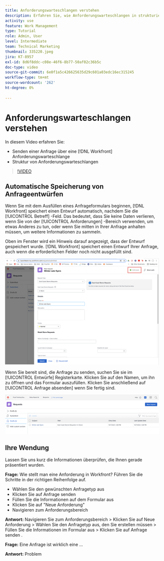 ```yaml
---
title: Anforderungswarteschlangen verstehen
description: Erfahren Sie, wie Anforderungswarteschlangen in strukturiert sind. [!DNL  Workfront] und wie eine Anfrage gesendet wird.
activity: use
feature: Work Management
type: Tutorial
role: Admin, User
level: Intermediate
team: Technical Marketing
thumbnail: 335220.jpeg
jira: KT-8957
exl-id: 8d6f8ddc-c08e-46f6-8b77-50af02c36b5c
doc-type: video
source-git-commit: 6e0f1a5c426625635d29c601a03edc16ec315245
workflow-type: tm+mt
source-wordcount: '262'
ht-degree: 0%

---
```


# Anforderungswarteschlangen verstehen

In diesem Video erfahren Sie:

* Senden einer Anfrage über eine [!DNL  Workfront] Anforderungswarteschlange
* Struktur von Anforderungswarteschlangen

>[!VIDEO](https://video.tv.adobe.com/v/335220/?quality=12&learn=on)

## Automatische Speicherung von Anfrageentwürfen

Wenn Sie mit dem Ausfüllen eines Anfrageformulars beginnen, [!DNL Workfront] speichert einen Entwurf automatisch, nachdem Sie die [!UICONTROL Betreff] -Feld. Das bedeutet, dass Sie keine Daten verlieren, wenn Sie von der [!UICONTROL Anforderungen] -Bereich verwenden, um etwas Anderes zu tun, oder wenn Sie mitten in Ihrer Anfrage anhalten müssen, um weitere Informationen zu sammeln.

Oben im Fenster wird ein Hinweis darauf angezeigt, dass der Entwurf gespeichert wurde. [!DNL Workfront] speichert einen Entwurf Ihrer Anfrage, auch wenn die erforderlichen Felder noch nicht ausgefüllt sind.

![Bild eines Anforderungsentwurfs erstellen](assets/queue-mgt-make-a-request-draft-1.png)

Wenn Sie bereit sind, die Anfrage zu senden, suchen Sie sie im [!UICONTROL Entwürfe] Registerkarte. Klicken Sie auf den Namen, um ihn zu öffnen und das Formular auszufüllen. Klicken Sie anschließend auf [!UICONTROL Anfrage absenden] wenn Sie fertig sind.

![Bild des Aufrufs eines Anforderungsentwurfs](assets/queue-mgt-make-a-request-draft-2.png)

## Ihre Wendung

Lassen Sie uns kurz die Informationen überprüfen, die Ihnen gerade präsentiert wurden.

**Frage:** Wie stellt man eine Anforderung in Workfront? Führen Sie die Schritte in der richtigen Reihenfolge auf.

* Wählen Sie den gewünschten Anfragetyp aus
* Klicken Sie auf Anfrage senden
* Füllen Sie die Informationen auf dem Formular aus
* Klicken Sie auf &quot;Neue Anforderung&quot;
* Navigieren zum Anforderungsbereich


**Antwort:** Navigieren Sie zum Anforderungsbereich > Klicken Sie auf Neue Anforderung > Wählen Sie den Anfragetyp aus, den Sie erstellen müssen > Füllen Sie die Informationen im Formular aus > Klicken Sie auf Anfrage senden .

**Frage:** Eine Anfrage ist wirklich eine ...

**Antwort:** Problem

<!---
You can also access request drafts from the [!UICONTROL Select a Request Type] menu at the top of the window. Select an option from the [!UICONTROL Recent Drafts] section, or start a new request by picking a queue from the [!UICONTROL New Requests] section. Fill everything out like normal, then submit the request.

<!---
image
--->

<!---
Let's take a minute to review the information you were just presented.

How do you make a request in Workfront? List the steps in order.
Choose the request type you need to make
Click Submit request
Fill out the information on the form
Click "New Request"
Navigate to the request area

Answer: Navigate to the request area>Click New Request>Choose the request type you need to make>Fill out the information on the form>Click Submit request

A request is really an......

Answer: Issue
--->
